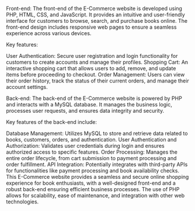 Front-end:
The front-end of the E-Commerce website is developed using PHP, HTML, CSS, and JavaScript. It provides an intuitive and user-friendly interface for customers to browse, search, and purchase books online. The front-end design includes responsive web pages to ensure a seamless experience across various devices.

Key features:

User Authentication: Secure user registration and login functionality for customers to create accounts and manage their profiles.
Shopping Cart: An interactive shopping cart that allows users to add, remove, and update items before proceeding to checkout.
Order Management: Users can view their order history, track the status of their current orders, and manage their account settings.

Back-end:
The back-end of the E-Commerce website is powered by PHP and interacts with a MySQL database. It manages the business logic, processes user requests, and ensures data integrity and security.

Key features of the back-end include:

Database Management: Utilizes MySQL to store and retrieve data related to books, customers, orders, and authentication.
User Authentication and Authorization: Validates user credentials during login and ensures authorized access to specific features.
Order Processing: Manages the entire order lifecycle, from cart submission to payment processing and order fulfillment.
API Integration: Potentially integrates with third-party APIs for functionalities like payment processing and book availability checks.
This E-Commerce website provides a seamless and secure online shopping experience for book enthusiasts, with a well-designed front-end and a robust back-end ensuring efficient business processes. The use of PHP allows for scalability, ease of maintenance, and integration with other web technologies.
